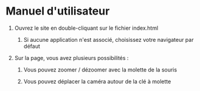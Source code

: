 # Manuel d'utilisateur

1) Ouvrez le site en double-cliquant sur le fichier index.html
   1) Si aucune application n'est associé, choisissez votre navigateur par défaut
   

2) Sur la page, vous avez plusieurs possibilités :
   1) Vous pouvez zoomer / dézoomer avec la molette de la souris

   2) Vous pouvez déplacer la caméra autour de la clé à molette
